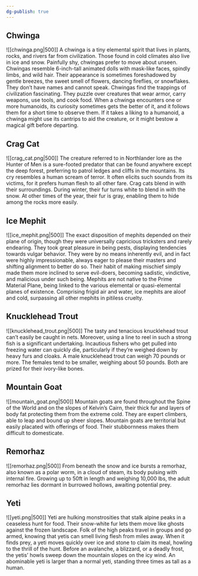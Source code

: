 ```yaml
---
dg-publish: true
---
```

## Chwinga
![[chwinga.png|500]]
A chwinga is a tiny elemental spirit that lives in plants, rocks, and rivers far from civilization. Those found in cold climates also live in ice and snow. Painfully shy, chwingas prefer to move about unseen. Chwingas resemble 6-inch-tall animated dolls with mask-like faces, spindly limbs, and wild hair. Their appearance is sometimes foreshadowed by gentle breezes, the sweet smell of flowers, dancing fireflies, or snowflakes. They don’t have names and cannot speak. Chwingas find the trappings of civilization fascinating. They puzzle over creatures that wear armor, carry weapons, use tools, and cook food. When a chwinga encounters one or more humanoids, its curiosity sometimes gets the better of it, and it follows them for a short time to observe them. If it takes a liking to a humanoid, a chwinga might use its cantrips to aid the creature, or it might bestow a magical gift before departing. 

## Crag Cat
![[crag_cat.png|500]]
The creature referred to in Northlander lore as the Hunter of Men is a sure-footed predator that can be found anywhere except the deep forest, preferring to patrol ledges and cliffs in the mountains. Its cry resembles a human scream of terror. It often elicits such sounds from its victims, for it prefers human flesh to all other fare. Crag cats blend in with their surroundings. During winter, their fur turns white to blend in with the snow. At other times of the year, their fur is gray, enabling them to hide among the rocks more easily.

## Ice Mephit
![[ice_mephit.png|500]]
The exact disposition of mephits depended on their plane of origin, though they were universally capricious tricksters and rarely endearing. They took great pleasure in being pests, displaying tendencies towards vulgar behavior. They were by no means inherently evil, and in fact were highly impressionable, always eager to please their masters and shifting alignment to better do so. Their habit of making mischief simply made them more inclined to serve evil-doers, becoming sadistic, vindictive, and malicious under such being. Mephits are not native to the Prime Material Plane, being linked to the various elemental or quasi-elemental planes of existence. Comprising frigid air and water, ice mephits are aloof and cold, surpassing all other mephits in pitiless cruelty.

## Knucklehead Trout
![[knucklehead_trout.png|500]]
The tasty and tenacious knucklehead trout can’t easily be caught in nets. Moreover, using a line to reel in such a strong fish is a significant undertaking. Incautious fishers who get pulled into freezing water can quickly die, particularly if they’re weighed down by heavy furs and cloaks. A male knucklehead trout can weigh 70 pounds or more. The females tend to be smaller, weighing about 50 pounds. Both are prized for their ivory-like bones.

## Mountain Goat
![[mountain_goat.png|500]]
Mountain goats are found throughout the Spine of the World and on the slopes of Kelvin’s Cairn, their thick fur and layers of body fat protecting them from the extreme cold. They are expert climbers, able to leap and bound up sheer slopes. Mountain goats are territorial but easily placated with offerings of food. Their stubbornness makes them difficult to domesticate.

## Remorhaz
![[remorhaz.png|500]]
From beneath the snow and ice bursts a remorhaz, also known as a polar worm, in a cloud of steam, its body pulsing with internal fire. Growing up to 50ft in length and weighing 10,000 lbs, the adult remorhaz lies dormant in burrowed hollows, awaiting potential prey.

## Yeti
![[yeti.png|500]]
Yeti are hulking monstrosities that stalk alpine peaks in a ceaseless hunt for food. Their snow-white fur lets them move like ghosts against the frozen landscape. Folk of the high peaks travel in groups and go armed, knowing that yetis can smell living flesh from miles away. When it finds prey, a yeti moves quickly over ice and stone to claim its meal, howling to the thrill of the hunt. Before an avalanche, a blizzard, or a deadly frost, the yetis’ howls sweep down the mountain slopes on the icy wind. An abominable yeti is larger than a normal yeti, standing three times as tall as a human.
